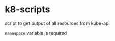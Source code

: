 # k8-scripts

script to get output of all resources from kube-api

`namespace` variable is required
